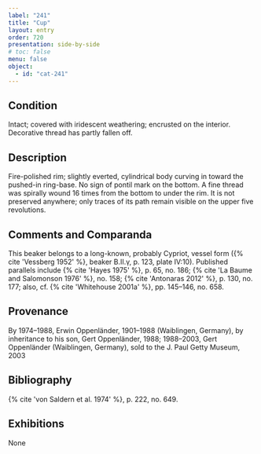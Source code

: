 ```yaml
---
label: "241"
title: "Cup"
layout: entry
order: 720
presentation: side-by-side
# toc: false
menu: false
object:
  - id: "cat-241"
---
```


## Condition

Intact; covered with iridescent weathering; encrusted on the interior. Decorative thread has partly fallen off.

## Description

Fire-polished rim; slightly everted, cylindrical body curving in toward the pushed-in ring-base. No sign of pontil mark on the bottom. A fine thread was spirally wound 16 times from the bottom to under the rim. It is not preserved anywhere; only traces of its path remain visible on the upper five revolutions.

## Comments and Comparanda

This beaker belongs to a long-known, probably Cypriot, vessel form ({% cite 'Vessberg 1952' %}, beaker B.II.γ, p. 123, plate IV:10). Published parallels include {% cite 'Hayes 1975' %}, p. 65, no. 186; {% cite 'La Baume and Salomonson 1976' %}, no. 158; {% cite 'Antonaras 2012' %}, p. 130, no. 177; also, cf. {% cite 'Whitehouse 2001a' %}, pp. 145–146, no. 658.

## Provenance

By 1974–1988, Erwin Oppenländer, 1901–1988 (Waiblingen, Germany), by inheritance to his son, Gert Oppenländer, 1988; 1988–2003, Gert Oppenländer (Waiblingen, Germany), sold to the J. Paul Getty Museum, 2003

## Bibliography

{% cite 'von Saldern et al. 1974' %}, p. 222, no. 649.

## Exhibitions

None